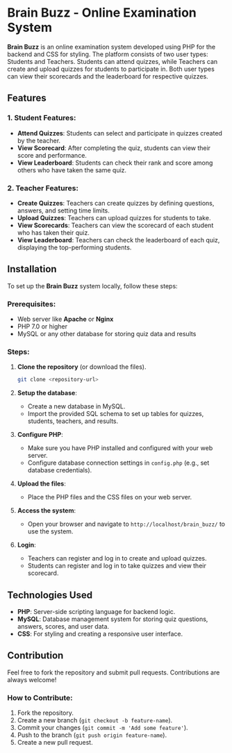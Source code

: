 
# Brain Buzz - Online Examination System

**Brain Buzz** is an online examination system developed using PHP for the backend and CSS for styling. The platform consists of two user types: Students and Teachers. Students can attend quizzes, while Teachers can create and upload quizzes for students to participate in. Both user types can view their scorecards and the leaderboard for respective quizzes.

## Features

### 1. **Student Features:**
   - **Attend Quizzes**: Students can select and participate in quizzes created by the teacher.
   - **View Scorecard**: After completing the quiz, students can view their score and performance.
   - **View Leaderboard**: Students can check their rank and score among others who have taken the same quiz.

### 2. **Teacher Features:**
   - **Create Quizzes**: Teachers can create quizzes by defining questions, answers, and setting time limits.
   - **Upload Quizzes**: Teachers can upload quizzes for students to take.
   - **View Scorecards**: Teachers can view the scorecard of each student who has taken their quiz.
   - **View Leaderboard**: Teachers can check the leaderboard of each quiz, displaying the top-performing students.

## Installation

To set up the **Brain Buzz** system locally, follow these steps:

### Prerequisites:
- Web server like **Apache** or **Nginx**
- PHP 7.0 or higher
- MySQL or any other database for storing quiz data and results

### Steps:

1. **Clone the repository** (or download the files).
   ```bash
   git clone <repository-url>
   ```
   
2. **Setup the database**:
   - Create a new database in MySQL.
   - Import the provided SQL schema  to set up tables for quizzes, students, teachers, and results.

3. **Configure PHP**:
   - Make sure you have PHP installed and configured with your web server.
   - Configure database connection settings in `config.php` (e.g., set database credentials).
   
4. **Upload the files**:
   - Place the PHP files and the CSS files on your web server.
   
5. **Access the system**:
   - Open your browser and navigate to `http://localhost/brain_buzz/` to use the system.
   
6. **Login**:
   - Teachers can register and log in to create and upload quizzes.
   - Students can register and log in to take quizzes and view their scorecard.



## Technologies Used

- **PHP**: Server-side scripting language for backend logic.
- **MySQL**: Database management system for storing quiz questions, answers, scores, and user data.
- **CSS**: For styling and creating a responsive user interface.

## Contribution

Feel free to fork the repository and submit pull requests. Contributions are always welcome!

### How to Contribute:
1. Fork the repository.
2. Create a new branch (`git checkout -b feature-name`).
3. Commit your changes (`git commit -m 'Add some feature'`).
4. Push to the branch (`git push origin feature-name`).
5. Create a new pull request.

